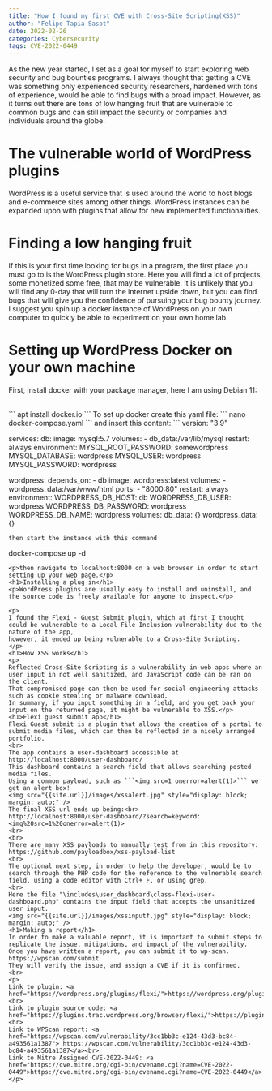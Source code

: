 ```yaml
---
title: "How I found my first CVE with Cross-Site Scripting(XSS)"
author: "Felipe Tapia Sasot"
date: 2022-02-26
categories: Cybersecurity
tags: CVE-2022-0449
---
```

<p>
As the new year started, I set as a goal for myself to start exploring web security and bug bounties programs. I always thought that getting a CVE was something only experienced security researchers, hardened with tons of experience, would be able to find bugs with a broad impact. However, as it turns out there are tons of low hanging fruit that are vulnerable to common bugs and can still impact the security or companies and individuals around the globe.</p>
<h1>The vulnerable world of WordPress plugins</h1>
<p>
WordPress is a useful service that is used around the world to host blogs and e-commerce sites among other things. WordPress instances can be expanded upon with plugins that allow for new implemented functionalities.</p>
<h1>Finding a low hanging fruit</h1>
<p>
If this is your first time looking for bugs in a program, the first place you must go to is the WordPress plugin store. Here you will find a lot of projects, some monetized some free, that may be vulnerable. It is unlikely that you will find any 0-day that will turn the internet upside down, but you can find bugs that will give you the confidence of pursuing your bug bounty journey. I suggest you spin up a docker instance of WordPress on your own computer to quickly be able to experiment on your own home lab.</p>
<h1>Setting up WordPress Docker on your own machine</h1>
<p> First, install docker with your package manager, here I am using Debian 11:</p><br>
```
apt install docker.io
```
To set up docker create this yaml file:
```
nano docker-compose.yaml
```
and insert this content:
```
version: "3.9"

services:
  db:
    image: mysql:5.7
    volumes:
      - db_data:/var/lib/mysql
    restart: always
    environment:
      MYSQL_ROOT_PASSWORD: somewordpress
      MYSQL_DATABASE: wordpress
      MYSQL_USER: wordpress
      MYSQL_PASSWORD: wordpress

  wordpress:
    depends_on:
      - db
    image: wordpress:latest
    volumes:
      - wordpress_data:/var/www/html
    ports:
      - "8000:80"
    restart: always
    environment:
      WORDPRESS_DB_HOST: db
      WORDPRESS_DB_USER: wordpress
      WORDPRESS_DB_PASSWORD: wordpress
      WORDPRESS_DB_NAME: wordpress
volumes:
  db_data: {}
  wordpress_data: {}
```
then start the instance with this command
```
docker-compose up -d
```
<p>then navigate to localhost:8000 on a web browser in order to start setting up your web page.</p>
<h1>Installing a plug in</h1>
<p>WordPress plugins are usually easy to install and uninstall, and the source code is freely available for anyone to inspect.</p>

<p>
I found the Flexi - Guest Submit plugin, which at first I thought could be vulnerable to a Local File Inclusion vulnerability due to the nature of the app,
however, it ended up being vulnerable to a Cross-Site Scripting.
</p>
<h1>How XSS works</h1>
<p>
Reflected Cross-Site Scripting is a vulnerability in web apps where an user input in not well sanitized, and JavaScript code can be ran on the client.
That compromised page can then be used for social engineering attacks such as cookie stealing or malware download.
In summary, if you input something in a field, and you get back your input on the returned page, it might be vulnerable to XSS.</p>
<h1>Flexi guest submit app</h1>
Flexi Guest submit is a plugin that allows the creation of a portal to submit media files, which can then be reflected in a nicely arranged portfolio.
<br>
The app contains a user-dashboard accessible at http://localhost:8000/user-dashboard/
This dashboard contains a search field that allows searching posted media files.
Using a common payload, such as ```<img src=1 onerror=alert(1)>``` we get an alert box!
<img src="{{site.url}}/images/xssalert.jpg" style="display: block; margin: auto;" />
The final XSS url ends up being:<br>
http://localhost:8000/user-dashboard/?search=keyword:<img%20src=1%20onerror=alert(1)>  
<br>
<br>
There are many XSS payloads to manually test from in this repository:
https://github.com/payloadbox/xss-payload-list
<br>
The optional next step, in order to help the developer, would be to search through the PHP code for the reference to the vulnerable search field, using a code editor with Ctrl+ F, or using grep.
<br>
Here the file "\includes\user_dashboard\class-flexi-user-dashboard.php" contains the input field that accepts the unsanitized user input.
<img src="{{site.url}}/images/xssinputf.jpg" style="display: block; margin: auto;" />
<h1>Making a report</h1>
In order to make a valuable report, it is important to submit steps to replicate the issue, mitigations, and impact of the vulnerability. Once you have written a report, you can submit it to wp-scan.
https://wpscan.com/submit
They will verify the issue, and assign a CVE if it is confirmed.
<br>
<p>
Link to plugin: <a href="https://wordpress.org/plugins/flexi/">https://wordpress.org/plugins/flexi/</a><br>
Link to plugin source code: <a href="https://plugins.trac.wordpress.org/browser/flexi/">https://plugins.trac.wordpress.org/browser/flexi/</a><br>
Link to WPScan report: <a href="https://wpscan.com/vulnerability/3cc1bb3c-e124-43d3-bc84-a493561a1387"> https://wpscan.com/vulnerability/3cc1bb3c-e124-43d3-bc84-a493561a1387</a><br>
Link to Mitre Assigned CVE-2022-0449: <a href="https://cve.mitre.org/cgi-bin/cvename.cgi?name=CVE-2022-0449">https://cve.mitre.org/cgi-bin/cvename.cgi?name=CVE-2022-0449</a></p>
